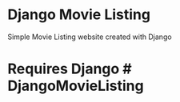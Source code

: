 # Django Movie Listing
 Simple Movie Listing website created with Django 

# Requires Django #   D j a n g o M o v i e L i s t i n g  
 